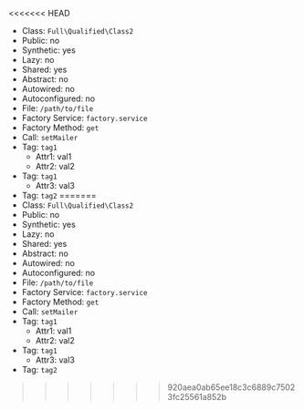 <<<<<<< HEAD
- Class: `Full\Qualified\Class2`
- Public: no
- Synthetic: yes
- Lazy: no
- Shared: yes
- Abstract: no
- Autowired: no
- Autoconfigured: no
- File: `/path/to/file`
- Factory Service: `factory.service`
- Factory Method: `get`
- Call: `setMailer`
- Tag: `tag1`
    - Attr1: val1
    - Attr2: val2
- Tag: `tag1`
    - Attr3: val3
- Tag: `tag2`
=======
- Class: `Full\Qualified\Class2`
- Public: no
- Synthetic: yes
- Lazy: no
- Shared: yes
- Abstract: no
- Autowired: no
- Autoconfigured: no
- File: `/path/to/file`
- Factory Service: `factory.service`
- Factory Method: `get`
- Call: `setMailer`
- Tag: `tag1`
    - Attr1: val1
    - Attr2: val2
- Tag: `tag1`
    - Attr3: val3
- Tag: `tag2`
>>>>>>> 920aea0ab65ee18c3c6889c75023fc25561a852b
